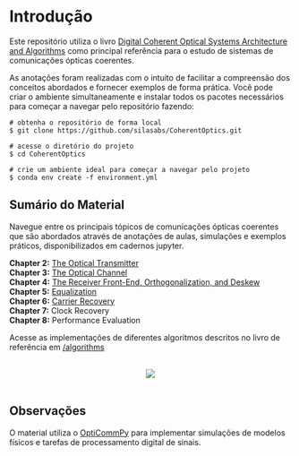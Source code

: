 # Introdução

Este repositório utiliza o livro [Digital
Coherent Optical Systems Architecture and Algorithms](https://www.amazon.com.br/Digital-Coherent-Optical-Systems-Architecture/dp/3030665402/ref=sr_1_1?__mk_pt_BR=%C3%85M%C3%85%C5%BD%C3%95%C3%91&crid=3CIEB4R4W6ZSS&keywords=Digital+Coherent+Optical+Systems+Architecture+and+Algorithms&qid=1707700545&sprefix=digital+coherent+optical+systems+architecture+and+algorithms%2Caps%2C159&sr=8-1&ufe=app_do%3Aamzn1.fos.25548f35-0de7-44b3-b28e-0f56f3f96147) como principal referência para o estudo de sistemas de comunicações ópticas coerentes.

As anotações foram realizadas com o intuito de facilitar a compreensão dos conceitos abordados e fornecer exemplos de forma prática. Você pode criar o ambiente simultaneamente e instalar todos os pacotes necessários para começar a navegar pelo repositório fazendo:

    # obtenha o repositório de forma local
    $ git clone https://github.com/silasabs/CoherentOptics.git
    
    # acesse o diretório do projeto
    $ cd CoherentOptics
    
    # crie um ambiente ideal para começar a navegar pelo projeto
    $ conda env create -f environment.yml

## Sumário do Material

Navegue entre os principais tópicos de comunicações ópticas coerentes que são abordados através de anotações de aulas, simulações e exemplos práticos, disponibilizados em cadernos jupyter.

**Chapter 2:** [The Optical Transmitter](https://github.com/silasabs/CoherentOptics/blob/main/Jupyter/Optical%20Transmitters.ipynb)\
**Chapter 3:** [The Optical Channel](https://github.com/silasabs/CoherentOptics/blob/main/Jupyter/Optical%20Channel.ipynb) \
**Chapter 4:** [The Receiver Front-End, Orthogonalization, and Deskew](https://github.com/silasabs/CoherentOptics/blob/main/Jupyter/Coherent%20Receiver%20Front-End.ipynb) \
**Chapter 5:** [Equalization](https://github.com/silasabs/CoherentOptics/blob/main/Jupyter/Equalization.ipynb) \
**Chapter 6:** [Carrier Recovery](https://github.com/silasabs/CoherentOptics/blob/main/Jupyter/Carrier%20Recovery.ipynb) \
**Chapter 7:** Clock Recovery \
**Chapter 8:** Performance Evaluation

Acesse as implementações de diferentes algoritmos descritos no livro de referência em [/algorithms](https://github.com/silasabs/CoherentOptics/tree/main/algorithms)

<br>
<center>
    <img src="https://i.postimg.cc/bYxScJ79/DSP-Algorithms.png">
</center>
<br>

## Observações

O material utiliza o [OptiCommPy](https://github.com/edsonportosilva/OptiCommPy) para implementar simulações de modelos físicos e tarefas de processamento digital de sinais.